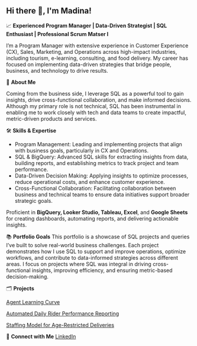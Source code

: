 ## Hi there 👋, I'm Madina!

📈 **Experienced Program Manager | Data-Driven Strategist | SQL Enthusiast | Professional Scrum Matser I**

I’m a Program Manager with extensive experience in Customer Experience (CX), Sales, Marketing, and Operations across high-impact industries, including tourism, e-learning, consulting, and food delivery. My career has focused on implementing data-driven strategies that bridge people, business, and technology to drive results.

🌟 **About Me**

Coming from the business side, I leverage SQL as a powerful tool to gain insights, drive cross-functional collaboration, and make informed decisions. Although my primary role is not technical, SQL has been instrumental in enabling me to work closely with tech and data teams to create impactful, metric-driven products and services.

🛠️ **Skills & Expertise**
- Program Management: Leading and implementing projects that align with business goals, particularly in CX and Operations.
- SQL & BigQuery: Advanced SQL skills for extracting insights from data, building reports, and establishing metrics to track project and team performance.
- Data-Driven Decision Making: Applying insights to optimize processes, reduce operational costs, and enhance customer experience.
- Cross-Functional Collaboration: Facilitating collaboration between business and technical teams to ensure data initiatives support broader strategic goals.

Proficient in **BigQuery, Looker Studio, Tableau, Excel**, and **Google Sheets** for creating dashboards, automating reports, and delivering actionable insights.

📚 **Portfolio Goals**
This portfolio is a showcase of SQL projects and queries I’ve built to solve real-world business challenges. Each project demonstrates how I use SQL to support and improve operations, optimize workflows, and contribute to data-informed strategies across different areas. I focus on projects where SQL was integral in driving cross-functional insights, improving efficiency, and ensuring metric-based decision-making.


🗂️ **Projects**

[Agent Learning Curve](https://github.com/madina-projects/madina-projects/blob/main/agent_learning_curve_2022.md)

[Automated Daily Rider Performance Reporting](https://github.com/madina-projects/madina-projects/blob/main/automated_daily_rider_performance_reporting_2023.md
)

[Staffing Model for Age-Restricted Deliveries](https://github.com/madina-projects/madina-projects/blob/main/staffing_model_age_restricted_delivery_2024.md)


🔗 **Connect with Me**
[LinkedIn](https://www.linkedin.com/in/madina-tleulina-62a8b9128/)




<!--
**madina-projects/madina-projects** is a ✨ _special_ ✨ repository because its `README.md` (this file) appears on your GitHub profile.

Here are some ideas to get you started:

- 🔭 I’m currently working on ...
- 🌱 I’m currently learning ...
- 👯 I’m looking to collaborate on ...
- 🤔 I’m looking for help with ...
- 💬 Ask me about ...
- 📫 How to reach me: ...
- 😄 Pronouns: ...
- ⚡ Fun fact: ...
-->
